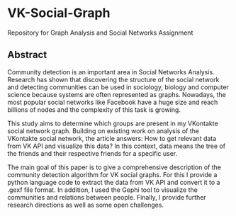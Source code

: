 # VK-Social-Graph
Repository for Graph Analysis and Social Networks Assignment

## Abstract

Community detection is an important area in Social Networks Analysis. Research has shown that discovering the structure of the social network and detecting communities can be used in sociology, biology and computer science because systems are often represented as graphs. Nowadays, the most popular social networks like Facebook have a huge size and reach billions of nodes and the complexity of  this task is growing. 

This study aims to determine which groups are present in my VKontakte social network graph. Building on existing work on analysis of the VKontakte social network, the article answers: How to get relevant data from VK API and visualize this data? In this context, data means the tree of the friends and their respective friends for a specific user.

The main goal of this paper is to give a comprehensive description of the community detection algorithm for VK social graphs. For this I provide a python language code to extract the data from VK API and convert it to a .gexf file format. In addition, I used the Gephi tool to visualize the communities and relations between people. Finally, I provide further research directions as well as some open challenges.
